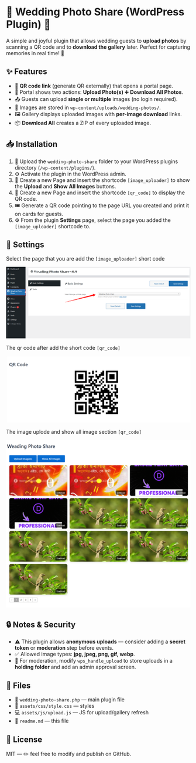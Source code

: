 # 💍 Wedding Photo Share (WordPress Plugin) 📸  

A simple and joyful plugin that allows wedding guests to **upload photos** by scanning a QR code and to **download the gallery** later. Perfect for capturing memories in real time! 🎉  

## ✨ Features  
- 📱 **QR code link** (generate QR externally) that opens a portal page.  
- 🎯 Portal shows two actions: **Upload Photo(s)** ➕ **Download All Photos**.  
- 📤 Guests can upload **single or multiple** images (no login required).  
- 📂 Images are stored in `wp-content/uploads/wedding-photos/`.  
- 🖼️ Gallery displays uploaded images with **per-image download** links.  
- 📦 **Download All** creates a ZIP of every uploaded image.  

## 📥 Installation  
1. 📁 Upload the `wedding-photo-share` folder to your WordPress plugins directory (`/wp-content/plugins/`).  
2. ⚙️ Activate the plugin in the WordPress admin.  
3. 📝 Create a new Page and insert the shortcode `[image_uploader]` to show the **Upload** and **Show All Images** buttons.  
4. 📝 Create a new Page and insert the shortcode `[qr_code]` to display the QR code.  
5. 🎟️ Generate a QR code pointing to the page URL you created and print it on cards for guests.  
6. ⚙️ From the plugin **Settings** page, select the page you added the `[image_uploader]` shortcode to.  

## 📸 Settings   

Select the page that you are add the `[image_uploader]` short code

![Upload Portal Screenshot](assets/img/Weading-settings.png "Wedding Photo Upload & downlode page")

The qr code after add the short code `[qr_code]` 

![Upload Portal Screenshot](assets/img/qr-code.png "Wedding Photo Upload & downlode page")

The image uplode and show all image section `[qr_code]` 

![Upload Portal Screenshot](assets/img/Weading-Photo-Share.png "Wedding Photo Upload & downlode page")

## 🔒 Notes & Security  
- ⚠️ This plugin allows **anonymous uploads** — consider adding a **secret token** or **moderation** step before events.  
- ✅ Allowed image types: **jpg, jpeg, png, gif, webp**.  
- 👀 For moderation, modify `wps_handle_upload` to store uploads in a **holding folder** and add an admin approval screen.  

## 📂 Files  
- 📜 `wedding-photo-share.php` — main plugin file  
- 🎨 `assets/css/style.css` — styles  
- 💻 `assets/js/upload.js` — JS for upload/gallery refresh  
- 📖 `readme.md` — this file  

## 📜 License  
MIT — ✏️ feel free to modify and publish on GitHub.  
